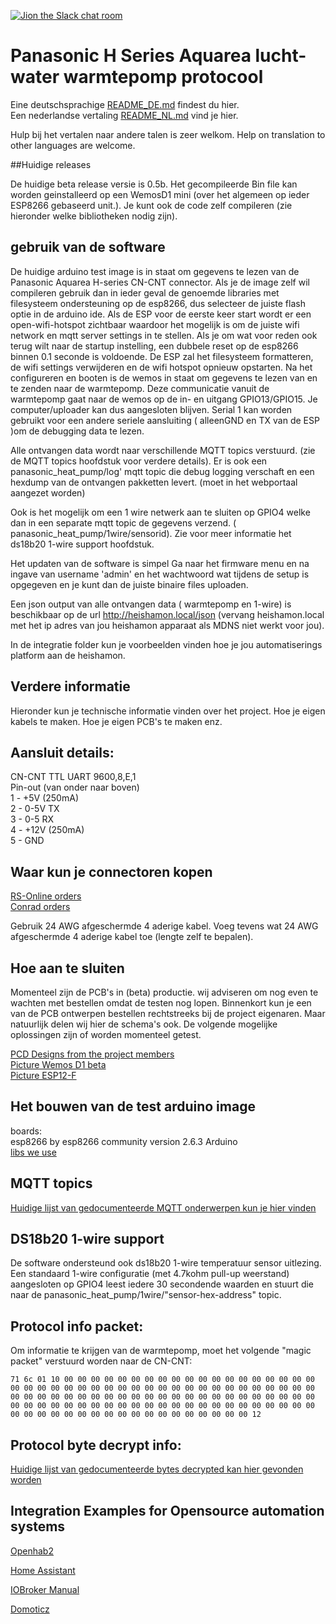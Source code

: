 ﻿[![Jion the Slack chat room](https://img.shields.io/badge/Slack-Join%20the%20chat%20room-orange)](https://join.slack.com/t/panasonic-wemos/shared_invite/enQtODg2MDY0NjE1OTI3LTgzYjkwMzIwNTAwZTMyYzgwNDQ1Y2QxYjkwODg3NjMyN2MyM2ViMDM3Yjc3OGE3MGRiY2FkYzI4MzZiZDVkNGE)


# Panasonic H Series Aquarea lucht-water warmtepomp protocool

Eine deutschsprachige [README_DE.md](README_DE.md) findest du hier. \
Een nederlandse vertaling [README_NL.md](README_NL.md) vind je hier.

Hulp bij het vertalen naar andere talen is zeer welkom.
Help on translation to other languages are welcome.

##Huidige releases

De huidige beta release versie is 0.5b. Het gecompileerde Bin file kan worden geinstalleerd op een WemosD1 mini (over het algemeen op ieder ESP8266 gebaseerd unit.). Je kunt ook de code zelf compileren (zie hieronder welke bibliotheken nodig zijn).

## gebruik van de software

De huidige arduino test image is in staat om gegevens te lezen van de Panasonic Aquarea H-series CN-CNT connector. 
Als je de image zelf wil compileren gebruik dan in ieder geval de genoemde libraries met filesysteem ondersteuning op de esp8266, dus selecteer de juiste flash optie in de arduino ide. 
Als de ESP voor de eerste keer start wordt er een open-wifi-hotspot zichtbaar waardoor het mogelijk is om de juiste wifi network en mqtt server settings in te stellen. 
Als je om wat voor reden ook terug wilt naar de startup instelling, een dubbele reset op de esp8266 binnen 0.1 seconde is voldoende. De ESP zal het filesysteem formatteren, de wifi settings verwijderen en de wifi hotspot opnieuw opstarten. 
Na het configureren en booten  is de wemos in staat om gegevens te lezen van en te zenden naar de warmtepomp. Deze communicatie vanuit de warmtepomp gaat naar de wemos op de in- en uitgang GPIO13/GPIO15. Je computer/uploader kan dus aangesloten blijven.
Serial 1 kan worden gebruikt voor een andere seriele aansluiting ( alleenGND en TX van de ESP )om de debugging data te lezen.

Alle ontvangen data wordt naar verschillende MQTT topics verstuurd. (zie de MQTT topics hoofdstuk voor verdere details). Er is ook een  panasonic_heat_pump/log' mqtt topic die debug logging verschaft en een hexdump van de ontvangen pakketten levert. (moet in het webportaal aangezet worden)

Ook is het mogelijk om een 1 wire netwerk aan te sluiten op GPIO4 welke dan in een separate mqtt topic de gegevens verzend. ( panasonic_heat_pump/1wire/sensorid). Zie voor meer informatie het ds18b20 1-wire support hoofdstuk.

Het updaten van de software is simpel Ga naar het firmware menu en na ingave van username 'admin' en het wachtwoord wat tijdens de setup is opgegeven en je kunt dan de juiste binaire files uploaden.

Een json output van alle ontvangen data ( warmtepomp en 1-wire) is beschikbaar op de url http://heishamon.local/json (vervang heishamon.local met het ip adres van jou heishamon apparaat als MDNS niet werkt voor jou).

In de integratie folder kun je voorbeelden vinden hoe je jou automatiserings platform aan de heishamon.

## Verdere informatie
Hieronder kun je technische informatie vinden over het project. Hoe je eigen kabels te maken. Hoe je eigen PCB's te maken enz. 

## Aansluit details:
CN-CNT TTL UART 9600,8,E,1  \
Pin-out (van onder naar boven) \
1 - +5V (250mA)  \
2 - 0-5V TX  \
3 - 0-5 RX  \
4 - +12V (250mA) \
5 - GND

## Waar kun je connectoren kopen
[RS-Online orders](Connectors_RSO.md) \
[Conrad orders](Connectors_Conrad.md)

Gebruik  24 AWG afgeschermde 4 aderige kabel.
Voeg tevens wat 24 AWG afgeschermde 4 aderige kabel toe (lengte zelf te bepalen).

## Hoe aan te sluiten

Momenteel zijn de PCB's in (beta) productie. wij adviseren om nog even te wachten met bestellen omdat de testen nog lopen. Binnenkort kun je een van de PCB ontwerpen bestellen rechtstreeks bij de project eigenaren. Maar natuurlijk delen wij hier de schema's ook. De volgende mogelijke oplossingen zijn of worden momenteel getest.


[PCD Designs from the project members](PCB_Designs.md) \
[Picture Wemos D1 beta](WEMOSD1.JPG) \
[Picture ESP12-F](New_PCB.jpeg)




## Het bouwen van de test arduino image
boards: \
esp8266 by esp8266 community version 2.6.3  Arduino  
[libs we use](LIBSUSED.md)


## MQTT topics
[Huidige lijst van gedocumenteerde MQTT onderwerpen kun je hier vinden](MQTT-Topics.md)

## DS18b20 1-wire support
De software ondersteund ook ds18b20 1-wire temperatuur sensor uitlezing. Een standaard 1-wire configuratie (met 4.7kohm pull-up weerstand) aangesloten op GPIO4 leest iedere 30 secondende waarden en stuurt die naar de panasonic_heat_pump/1wire/"sensor-hex-address" topic.

## Protocol info packet:

Om informatie te krijgen van de warmtepomp, moet het volgende "magic packet" verstuurd worden naar de CN-CNT: 

`71 6c 01 10 00 00 00 00 00 00 00 00 00 00 00 00 00 00 00 00 00 00 00 00 00 00 00 00 00 00 00 00 00 00 00 00 00 00 00 00 00 00 00 00 00 00 00 00 00 00 00 00 00 00 00 00 00 00 00 00 00 00 00 00 00 00 00 00 00 00 00 00 00 00 00 00 00 00 00 00 00 00 00 00 00 00 00 00 00 00 00 00 00 00 00 00 00 00 00 00 00 00 00 00 00 00 00 00 00 00 12`

## Protocol byte decrypt info:

[Huidige lijst van gedocumenteerde bytes decrypted kan hier gevonden worden](ProtocolByteDecrypt.md)
## Integration Examples for Opensource automation systems

[Openhab2](Integrations/Openhab2)

[Home Assistant](https://github.com/Egyras/HeishaMon/tree/master/Integrations/Home%20Assistant)

[IOBroker Manual](Integrations/ioBroker_manual)

[Domoticz](Integrations/Domoticz)



